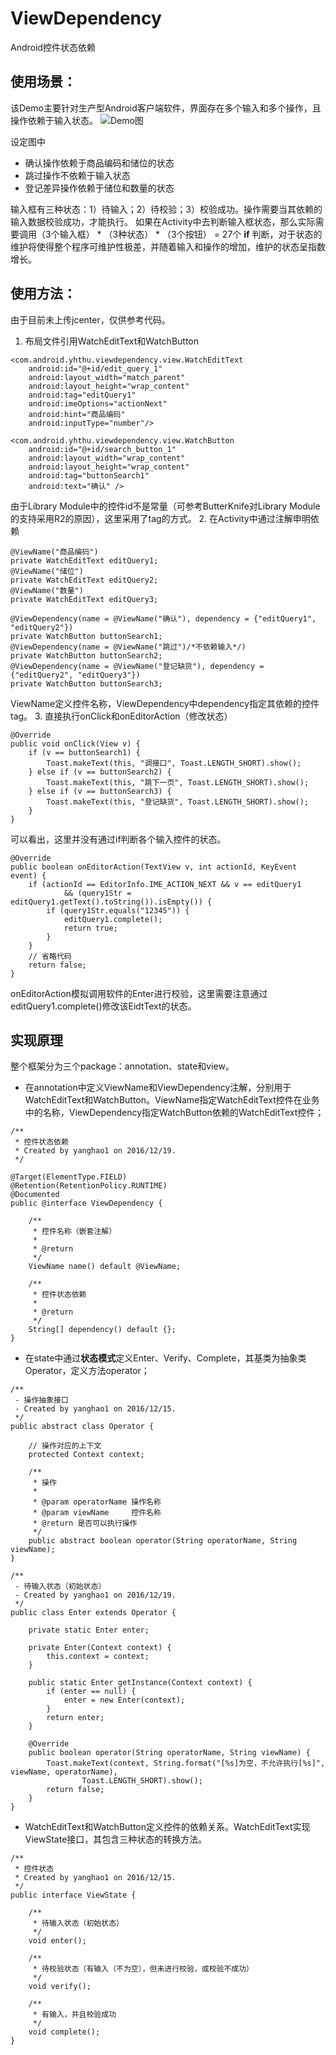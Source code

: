 # ViewDependency
Android控件状态依赖

**使用场景：**
---------
该Demo主要针对生产型Android客户端软件，界面存在多个输入和多个操作，且操作依赖于输入状态。
![Demo图][1]

设定图中

 - 确认操作依赖于商品编码和储位的状态
 - 跳过操作不依赖于输入状态
 - 登记差异操作依赖于储位和数量的状态

输入框有三种状态：1）待输入；2）待校验；3）校验成功。操作需要当其依赖的输入数据校验成功，才能执行。
如果在Activity中去判断输入框状态，那么实际需要调用（3个输入框） * （3种状态） * （3个按钮） = 27个 **if** 判断，对于状态的维护将使得整个程序可维护性极差，并随着输入和操作的增加，维护的状态呈指数增长。

**使用方法：**
---------

由于目前未上传jcenter，仅供参考代码。

 1. 布局文件引用WatchEditText和WatchButton
```
<com.android.yhthu.viewdependency.view.WatchEditText
    android:id="@+id/edit_query_1"
    android:layout_width="match_parent"
    android:layout_height="wrap_content"
    android:tag="editQuery1"
    android:imeOptions="actionNext"
    android:hint="商品编码"
    android:inputType="number"/>
```
```
<com.android.yhthu.viewdependency.view.WatchButton
    android:id="@+id/search_button_1"
    android:layout_width="wrap_content"
    android:layout_height="wrap_content"
    android:tag="buttonSearch1"
    android:text="确认" />
```
由于Library Module中的控件id不是常量（可参考ButterKnife对Library Module的支持采用R2的原因），这里采用了tag的方式。
 2. 在Activity中通过注解申明依赖

```
@ViewName("商品编码")
private WatchEditText editQuery1;
@ViewName("储位")
private WatchEditText editQuery2;
@ViewName("数量")
private WatchEditText editQuery3;

@ViewDependency(name = @ViewName("确认"), dependency = {"editQuery1", "editQuery2"})
private WatchButton buttonSearch1;
@ViewDependency(name = @ViewName("跳过")/*不依赖输入*/)
private WatchButton buttonSearch2;
@ViewDependency(name = @ViewName("登记缺货"), dependency = {"editQuery2", "editQuery3"})
private WatchButton buttonSearch3;
```
ViewName定义控件名称，ViewDependency中dependency指定其依赖的控件tag。
 3. 直接执行onClick和onEditorAction（修改状态）
```
@Override
public void onClick(View v) {
    if (v == buttonSearch1) {
        Toast.makeText(this, "调接口", Toast.LENGTH_SHORT).show();
    } else if (v == buttonSearch2) {
        Toast.makeText(this, "跳下一页", Toast.LENGTH_SHORT).show();
    } else if (v == buttonSearch3) {
        Toast.makeText(this, "登记缺货", Toast.LENGTH_SHORT).show();
    }
}
```
可以看出，这里并没有通过if判断各个输入控件的状态。
```
@Override
public boolean onEditorAction(TextView v, int actionId, KeyEvent event) {
    if (actionId == EditorInfo.IME_ACTION_NEXT && v == editQuery1
            && (query1Str = editQuery1.getText().toString()).isEmpty()) {
        if (query1Str.equals("12345")) {
            editQuery1.complete();
            return true;
        }
    } 
    // 省略代码
    return false;
}
```
onEditorAction模拟调用软件的Enter进行校验，这里需要注意通过editQuery1.complete()修改该EidtText的状态。

**实现原理**
--------
整个框架分为三个package：annotation、state和view。

 - 在annotation中定义ViewName和ViewDependency注解，分别用于WatchEditText和WatchButton。ViewName指定WatchEditText控件在业务中的名称，ViewDependency指定WatchButton依赖的WatchEditText控件；

```
/**
 * 控件状态依赖
 * Created by yanghao1 on 2016/12/19.
 */

@Target(ElementType.FIELD)
@Retention(RetentionPolicy.RUNTIME)
@Documented
public @interface ViewDependency {

    /**
     * 控件名称（嵌套注解）
     *
     * @return
     */
    ViewName name() default @ViewName;

    /**
     * 控件状态依赖
     *
     * @return
     */
    String[] dependency() default {};
}
```

 - 在state中通过**状态模式**定义Enter、Verify、Complete，其基类为抽象类Operator，定义方法operator；
```
/**
 - 操作抽象接口
 - Created by yanghao1 on 2016/12/15.
 */
public abstract class Operator {

    // 操作对应的上下文
    protected Context context;

    /**
     * 操作
     *
     * @param operatorName 操作名称
     * @param viewName     控件名称
     * @return 是否可以执行操作
     */
    public abstract boolean operator(String operatorName, String viewName);
}
```
```
/**
 - 待输入状态（初始状态）
 - Created by yanghao1 on 2016/12/19.
 */
public class Enter extends Operator {

    private static Enter enter;

    private Enter(Context context) {
        this.context = context;
    }

    public static Enter getInstance(Context context) {
        if (enter == null) {
            enter = new Enter(context);
        }
        return enter;
    }

    @Override
    public boolean operator(String operatorName, String viewName) {
        Toast.makeText(context, String.format("[%s]为空，不允许执行[%s]", viewName, operatorName),
                Toast.LENGTH_SHORT).show();
        return false;
    }
}
```

 - WatchEditText和WatchButton定义控件的依赖关系。WatchEditText实现ViewState接口，其包含三种状态的转换方法。
```
/**
 * 控件状态
 * Created by yanghao1 on 2016/12/15.
 */
public interface ViewState {

    /**
     * 待输入状态（初始状态）
     */
    void enter();

    /**
     * 待校验状态（有输入（不为空），但未进行校验，或校验不成功）
     */
    void verify();

    /**
     * 有输入，并且校验成功
     */
    void complete();
}
```
 
  [1]: http://oifei75bf.bkt.clouddn.com/device-2016-12-19-172130.png

